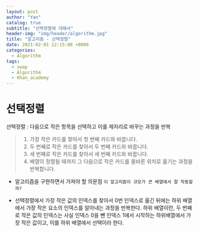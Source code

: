 ```yaml
---
layout: post
author: "Yan"
catalog: true
subtitle: "선택정렬에 대해서"
header-img: "img/header/algorithm.jpg"
title: "알고리즘 - 선택정렬"
date: 2021-02-01 12:15:08 +0000
categories:
  - Algorithm
tags:
  - swap
  - Algorithm
  - Khan_academy
---
```


# 선택정렬

선택정렬 : 다음으로 작은 항목을 선택하고 이를 제자리로 바꾸는 과정을 반복

> 1.  가장 작은 카드를 찾아서 첫 번째 카드와 바꿉니다.
> 2.  두 번째로 작은 카드를 찾아서 두 번째 카드와 바꿉니다.
> 3.  세 번째로 작은 카드를 찾아서 세 번째 카드와 바꿉니다.
> 4.  배열이 정렬될 때까지 그 다음으로 작은 카드를 올바른 위치로 옮기는 과정을 반복합니다.

- 알고리즘을 구현하면서 가져야 할 의문점
  `이 알고리즘이 규모가 큰 배열에서 잘 작동할까?`

- 선택정렬에서 가장 작은 값의 인덱스를 찾아서 0번 인덱스로 옮긴 뒤에는 하위 배열에서 가장 작은 요소의 인덱스를 알아내는 과정을 반복한다.
  하위 배열이란, 두 번째로 작은 값의 인덱스는 사실 인덱스 0을 뺀 인덱스 1에서 시작하는 하위배열에서 가장 작은 값이고, 이를 하위 배열에서 선택이라 한다.

